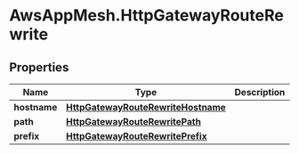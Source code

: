 # AwsAppMesh.HttpGatewayRouteRewrite

## Properties

Name | Type | Description | Notes
------------ | ------------- | ------------- | -------------
**hostname** | [**HttpGatewayRouteRewriteHostname**](HttpGatewayRouteRewriteHostname.md) |  | [optional] 
**path** | [**HttpGatewayRouteRewritePath**](HttpGatewayRouteRewritePath.md) |  | [optional] 
**prefix** | [**HttpGatewayRouteRewritePrefix**](HttpGatewayRouteRewritePrefix.md) |  | [optional] 


